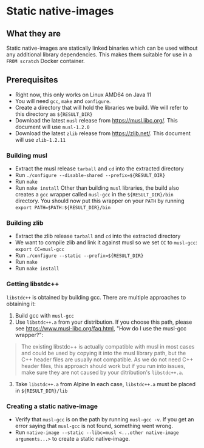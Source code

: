 # Static native-images

## What they are
Static native-images are statically linked binaries which can be used without any additional library dependencies.
This makes them suitable for use in a `FROM scratch` Docker container.

## Prerequisites
 - Right now, this only works on Linux AMD64 on Java 11
 - You will need `gcc`, `make` and `configure`.
 - Create a directory that will hold the libraries we build. We will refer to this directory as `${RESULT_DIR}`
 - Download the latest `musl` release from https://musl.libc.org/. This document will use `musl-1.2.0`  
 - Download the latest `zlib` release from https://zlib.net/. This document will use `zlib-1.2.11` 

### Building musl
 - Extract the musl release `tarball` and `cd` into the extracted directory
 - Run `./configure --disable-shared --prefix=${RESULT_DIR}`
 - Run `make`
 - Run `make install`
Other than building `musl` libraries, the build also creates a `gcc` wrapper called `musl-gcc` in the `${RESULT_DIR}/bin` directory.
You should now put this wrapper on your `PATH` by running `export PATH=$PATH:${RESULT_DIR}/bin`

### Building zlib 
 - Extract the zlib release `tarball` and `cd` into the extracted directory
 - We want to compile zlib and link it against musl so we set `CC` to `musl-gcc`: `export CC=musl-gcc`
 - Run `./configure --static --prefix=${RESULT_DIR}`
 - Run `make`
 - Run `make install`

### Getting libstdc++
`libstdc++` is obtained by building gcc. There are multiple approaches to obtaining it:
 1. Build gcc with `musl-gcc`
 2. Use `libstdc++.a` from your distribution. If you choose this path, please see https://www.musl-libc.org/faq.html, "How do I use the musl-gcc wrapper?":
  >  The existing libstdc++ is actually compatible with musl in most cases and could be used by copying it into the musl library path, but the C++ header files are usually not compatible.
 As we do not need C++ header files, this approach should work but if you run into issues, make sure they are not caused by your ditribution's `libstdc++.a`. 
 3. Take `libstdc++.a` from Alpine
In each case, `libstdc++.a` must be placed in `${RESULT_DIR}/lib`

### Creating a static native-image
 - Verify that `musl-gcc` is on the path by running `musl-gcc -v`. If you get an error saying that `musl-gcc` is not found, something went wrong.
 - Run `native-image --static --libc=musl <...other native-image arguments...>` to create a static native-image.
 